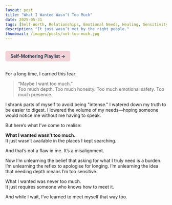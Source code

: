 ```yaml
---
layout: post
title: "What I Wanted Wasn’t Too Much"
date: 2025-05-31
tags: [Self-Worth, Relationships, Emotional Needs, Healing, Sensitivity, Self-Acceptance, Boundaries, Longing]
description: "It just wasn’t met by the right people."
thumbnail: /images/posts/not-too-much.jpg
---
```


<a href="https://music.youtube.com/playlist?list=PLuO5E1rh5RqIzePJeOjdXo62gwnYJ748_&si=NvtF0mzI9Sx2IoPu&shuffle=1" 
   target="_blank" 
   class="back-button"
   style="display:inline-block; margin: 1rem auto; background-color: #F4D3D8; color: #1A2D41; padding: 0.5rem 1rem; border-radius: 6px; font-weight: 600; text-decoration: none;">
  Self‑Mothering Playlist →
</a>

For a long time, I carried this fear:  
> “Maybe I want too much.”  
Too much depth. Too much honesty. Too much emotional safety. Too much presence.

I shrank parts of myself to avoid being "intense." I watered down my truth to be easier to digest. I lowered the volume of my needs—hoping someone would notice me without me having to speak.

But here’s what I’ve come to realise:

**What I wanted wasn’t too much.**  
It just wasn’t available in the places I kept searching.

And that’s not a flaw in me. It’s a misalignment.

Now I’m unlearning the belief that asking for what I truly need is a burden. I’m unlearning the reflex to apologise for longing. I’m unlearning the idea that needing depth means I’m too sensitive.

What I wanted was never too much.  
It just requires someone who knows how to meet it.

And while I wait, I’ve learned to meet myself that way too.
